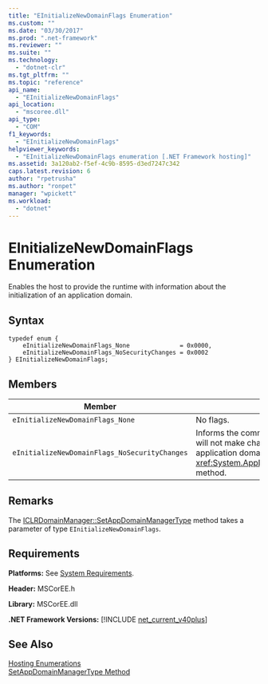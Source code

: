 ```yaml
---
title: "EInitializeNewDomainFlags Enumeration"
ms.custom: ""
ms.date: "03/30/2017"
ms.prod: ".net-framework"
ms.reviewer: ""
ms.suite: ""
ms.technology: 
  - "dotnet-clr"
ms.tgt_pltfrm: ""
ms.topic: "reference"
api_name: 
  - "EInitializeNewDomainFlags"
api_location: 
  - "mscoree.dll"
api_type: 
  - "COM"
f1_keywords: 
  - "EInitializeNewDomainFlags"
helpviewer_keywords: 
  - "EInitializeNewDomainFlags enumeration [.NET Framework hosting]"
ms.assetid: 3a120ab2-f5ef-4c9b-8595-d3ed7247c342
caps.latest.revision: 6
author: "rpetrusha"
ms.author: "ronpet"
manager: "wpickett"
ms.workload: 
  - "dotnet"
---
```

# EInitializeNewDomainFlags Enumeration
Enables the host to provide the runtime with information about the initialization of an application domain.  
  
## Syntax  
  
```  
typedef enum {  
    eInitializeNewDomainFlags_None              = 0x0000,  
    eInitializeNewDomainFlags_NoSecurityChanges = 0x0002  
} EInitializeNewDomainFlags;  
```  
  
## Members  
  
|Member|Description|  
|------------|-----------------|  
|`eInitializeNewDomainFlags_None`|No flags.|  
|`eInitializeNewDomainFlags_NoSecurityChanges`|Informs the common language runtime (CLR) that the host will not make changes to the security state of the application domain in the <xref:System.AppDomainManager.InitializeNewDomain%2A> method.|  
  
## Remarks  
 The [ICLRDomainManager::SetAppDomainManagerType](../../../../docs/framework/unmanaged-api/hosting/iclrdomainmanager-setappdomainmanagertype-method.md) method takes a parameter of type `EInitializeNewDomainFlags`.  
  
## Requirements  
 **Platforms:** See [System Requirements](../../../../docs/framework/get-started/system-requirements.md).  
  
 **Header:** MSCorEE.h  
  
 **Library:** MSCorEE.dll  
  
 **.NET Framework Versions:** [!INCLUDE [net_current_v40plus](../../../../includes/net-current-v40plus-md.md)]  
  
## See Also  
 [Hosting Enumerations](../../../../docs/framework/unmanaged-api/hosting/hosting-enumerations.md)  
 [SetAppDomainManagerType Method](../../../../docs/framework/unmanaged-api/hosting/iclrdomainmanager-setappdomainmanagertype-method.md)
